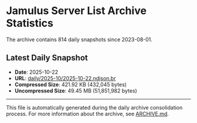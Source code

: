 # Jamulus Server List Archive Statistics

The archive contains 814 daily snapshots since 2023-08-01.

## Latest Daily Snapshot

- **Date**: 2025-10-22
- **URL**: [daily/2025-10/2025-10-22.ndjson.br](https://jamulus-archive.ap-south-1.linodeobjects.com/main/daily/2025-10/2025-10-22.ndjson.br)
- **Compressed Size**: 421.92 KB (432,045 bytes)
- **Uncompressed Size**: 49.45 MB (51,851,982 bytes)

---

This file is automatically generated during the daily archive consolidation process.
For more information about the archive, see [ARCHIVE.md](ARCHIVE.md).
